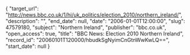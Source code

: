 {
  "target_url": "http://news.bbc.co.uk/1/hi/uk_politics/election_2010/northern_ireland/", 
  "description": "", 
  "end_date": null, 
  "date": "2006-01-01T12:00:00", 
  "slug": 47579180, 
  "subject": "Northern Ireland", 
  "publisher": "bbc.co.uk", 
  "open_access": true, 
  "title": "BBC News: Election 2010 Northern Ireland", 
  "record_id": "20060101T120000/hbudkSgNyimCnGtnWwKwLQ==", 
  "start_date": null
}


